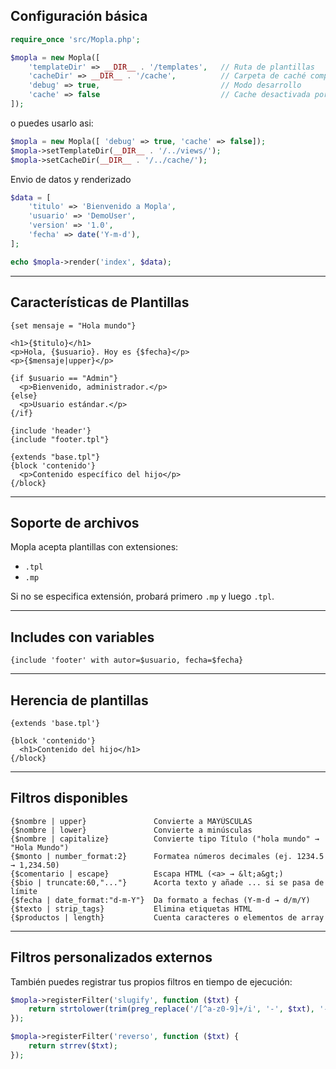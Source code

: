 ## Configuración básica

```php
require_once 'src/Mopla.php';
```
```php
$mopla = new Mopla([
    'templateDir' => __DIR__ . '/templates',   // Ruta de plantillas
    'cacheDir' => __DIR__ . '/cache',          // Carpeta de caché compilada
    'debug' => true,                           // Modo desarrollo
    'cache' => false                           // Cache desactivada por defecto
]);
```
o puedes usarlo asi:
```php
$mopla = new Mopla([ 'debug' => true, 'cache' => false]);
$mopla->setTemplateDir(__DIR__ . '/../views/');
$mopla->setCacheDir(__DIR__ . '/../cache/');
```
Envio de datos y renderizado 
```php
$data = [
    'titulo' => 'Bienvenido a Mopla',
    'usuario' => 'DemoUser',
    'version' => '1.0',
    'fecha' => date('Y-m-d'),
];

echo $mopla->render('index', $data);
```

---

## Características de Plantillas

```tpl
{set mensaje = "Hola mundo"}

<h1>{$titulo}</h1>
<p>Hola, {$usuario}. Hoy es {$fecha}</p>
<p>{$mensaje|upper}</p>

{if $usuario == "Admin"}
  <p>Bienvenido, administrador.</p>
{else}
  <p>Usuario estándar.</p>
{/if}

{include 'header'}
{include "footer.tpl"}

{extends "base.tpl"}
{block 'contenido'}
  <p>Contenido específico del hijo</p>
{/block}
```

---

## Soporte de archivos

Mopla acepta plantillas con extensiones:

- `.tpl`
- `.mp`

Si no se especifica extensión, probará primero `.mp` y luego `.tpl`.

---

## Includes con variables

```tpl
{include 'footer' with autor=$usuario, fecha=$fecha}
```

---

## Herencia de plantillas

```tpl
{extends 'base.tpl'}

{block 'contenido'}
  <h1>Contenido del hijo</h1>
{/block}
```

---

## Filtros disponibles

```tpl
{$nombre | upper}               Convierte a MAYÚSCULAS
{$nombre | lower}               Convierte a minúsculas
{$nombre | capitalize}          Convierte tipo Título ("hola mundo" → "Hola Mundo")
{$monto | number_format:2}      Formatea números decimales (ej. 1234.5 → 1,234.50)
{$comentario | escape}          Escapa HTML (<a> → &lt;a&gt;)
{$bio | truncate:60,"..."}      Acorta texto y añade ... si se pasa de límite
{$fecha | date_format:"d-m-Y"}  Da formato a fechas (Y-m-d → d/m/Y)
{$texto | strip_tags}           Elimina etiquetas HTML
{$productos | length}           Cuenta caracteres o elementos de array
```

---

## Filtros personalizados externos

También puedes registrar tus propios filtros en tiempo de ejecución:

```php
$mopla->registerFilter('slugify', function ($txt) {
    return strtolower(trim(preg_replace('/[^a-z0-9]+/i', '-', $txt), '-'));
});

$mopla->registerFilter('reverso', function ($txt) {
    return strrev($txt);
});
```
